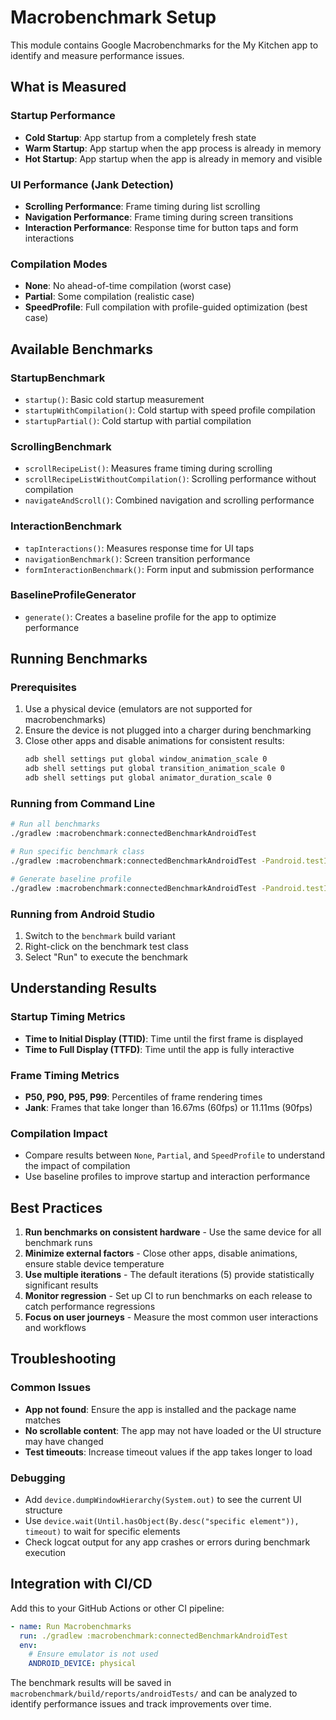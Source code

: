 # Macrobenchmark Setup

This module contains Google Macrobenchmarks for the My Kitchen app to identify and measure performance issues.

## What is Measured

### Startup Performance
- **Cold Startup**: App startup from a completely fresh state
- **Warm Startup**: App startup when the app process is already in memory
- **Hot Startup**: App startup when the app is already in memory and visible

### UI Performance (Jank Detection)
- **Scrolling Performance**: Frame timing during list scrolling
- **Navigation Performance**: Frame timing during screen transitions
- **Interaction Performance**: Response time for button taps and form interactions

### Compilation Modes
- **None**: No ahead-of-time compilation (worst case)
- **Partial**: Some compilation (realistic case)
- **SpeedProfile**: Full compilation with profile-guided optimization (best case)

## Available Benchmarks

### StartupBenchmark
- `startup()`: Basic cold startup measurement
- `startupWithCompilation()`: Cold startup with speed profile compilation
- `startupPartial()`: Cold startup with partial compilation

### ScrollingBenchmark
- `scrollRecipeList()`: Measures frame timing during scrolling
- `scrollRecipeListWithoutCompilation()`: Scrolling performance without compilation
- `navigateAndScroll()`: Combined navigation and scrolling performance

### InteractionBenchmark
- `tapInteractions()`: Measures response time for UI taps
- `navigationBenchmark()`: Screen transition performance
- `formInteractionBenchmark()`: Form input and submission performance

### BaselineProfileGenerator
- `generate()`: Creates a baseline profile for the app to optimize performance

## Running Benchmarks

### Prerequisites
1. Use a physical device (emulators are not supported for macrobenchmarks)
2. Ensure the device is not plugged into a charger during benchmarking
3. Close other apps and disable animations for consistent results:
   ```bash
   adb shell settings put global window_animation_scale 0
   adb shell settings put global transition_animation_scale 0
   adb shell settings put global animator_duration_scale 0
   ```

### Running from Command Line
```bash
# Run all benchmarks
./gradlew :macrobenchmark:connectedBenchmarkAndroidTest

# Run specific benchmark class
./gradlew :macrobenchmark:connectedBenchmarkAndroidTest -Pandroid.testInstrumentationRunnerArguments.class=com.ultraviolince.mykitchen.macrobenchmark.StartupBenchmark

# Generate baseline profile
./gradlew :macrobenchmark:connectedBenchmarkAndroidTest -Pandroid.testInstrumentationRunnerArguments.class=com.ultraviolince.mykitchen.macrobenchmark.BaselineProfileGenerator
```

### Running from Android Studio
1. Switch to the `benchmark` build variant
2. Right-click on the benchmark test class
3. Select "Run" to execute the benchmark

## Understanding Results

### Startup Timing Metrics
- **Time to Initial Display (TTID)**: Time until the first frame is displayed
- **Time to Full Display (TTFD)**: Time until the app is fully interactive

### Frame Timing Metrics
- **P50, P90, P95, P99**: Percentiles of frame rendering times
- **Jank**: Frames that take longer than 16.67ms (60fps) or 11.11ms (90fps)

### Compilation Impact
- Compare results between `None`, `Partial`, and `SpeedProfile` to understand the impact of compilation
- Use baseline profiles to improve startup and interaction performance

## Best Practices

1. **Run benchmarks on consistent hardware** - Use the same device for all benchmark runs
2. **Minimize external factors** - Close other apps, disable animations, ensure stable device temperature
3. **Use multiple iterations** - The default iterations (5) provide statistically significant results
4. **Monitor regression** - Set up CI to run benchmarks on each release to catch performance regressions
5. **Focus on user journeys** - Measure the most common user interactions and workflows

## Troubleshooting

### Common Issues
- **App not found**: Ensure the app is installed and the package name matches
- **No scrollable content**: The app may not have loaded or the UI structure may have changed
- **Test timeouts**: Increase timeout values if the app takes longer to load

### Debugging
- Add `device.dumpWindowHierarchy(System.out)` to see the current UI structure
- Use `device.wait(Until.hasObject(By.desc("specific element")), timeout)` to wait for specific elements
- Check logcat output for any app crashes or errors during benchmark execution

## Integration with CI/CD

Add this to your GitHub Actions or other CI pipeline:
```yaml
- name: Run Macrobenchmarks
  run: ./gradlew :macrobenchmark:connectedBenchmarkAndroidTest
  env:
    # Ensure emulator is not used
    ANDROID_DEVICE: physical
```

The benchmark results will be saved in `macrobenchmark/build/reports/androidTests/` and can be analyzed to identify performance issues and track improvements over time.

